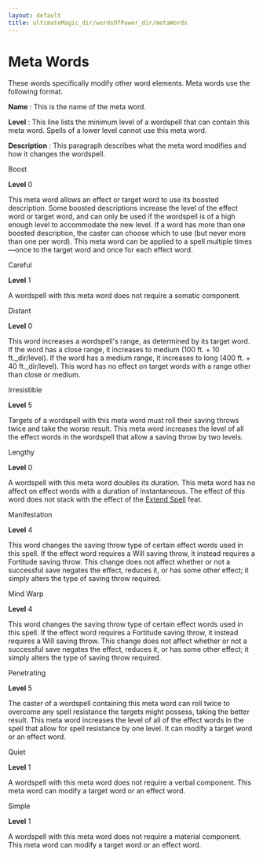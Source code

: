 ```yaml
---
layout: default
title: ultimateMagic_dir/wordsOfPower_dir/metaWords
---
```

# Meta Words

These words specifically modify other word elements. Meta words use the following format.

**Name** : This is the name of the meta word.

**Level** : This line lists the minimum level of a wordspell that can contain this meta word. Spells of a lower level cannot use this meta word.

**Description** : This paragraph describes what the meta word modifies and how it changes the wordspell.

Boost

**Level** 0

This meta word allows an effect or target word to use its boosted description. Some boosted descriptions increase the level of the effect word or target word, and can only be used if the wordspell is of a high enough level to accommodate the new level. If a word has more than one boosted description, the caster can choose which to use (but never more than one per word). This meta word can be applied to a spell multiple times—once to the target word and once for each effect word.

Careful

**Level** 1

A wordspell with this meta word does not require a somatic component.

Distant

**Level** 0

This word increases a wordspell's range, as determined by its target word. If the word has a close range, it increases to medium (100 ft. + 10 ft._dir/level). If the word has a medium range, it increases to long (400 ft. + 40 ft._dir/level). This word has no effect on target words with a range other than close or medium.

Irresistible

**Level** 5

Targets of a wordspell with this meta word must roll their saving throws twice and take the worse result. This meta word increases the level of all the effect words in the wordspell that allow a saving throw by two levels.

Lengthy

**Level** 0

A wordspell with this meta word doubles its duration. This meta word has no affect on effect words with a duration of instantaneous. The effect of this word does not stack with the effect of the [Extend Spell](feats#_extend-spell) feat.

Manifestation

**Level** 4

This word changes the saving throw type of certain effect words used in this spell. If the effect word requires a Will saving throw, it instead requires a Fortitude saving throw. This change does not affect whether or not a successful save negates the effect, reduces it, or has some other effect; it simply alters the type of saving throw required.

Mind Warp

**Level** 4

This word changes the saving throw type of certain effect words used in this spell. If the effect word requires a Fortitude saving throw, it instead requires a Will saving throw. This change does not affect whether or not a successful save negates the effect, reduces it, or has some other effect; it simply alters the type of saving throw required.

Penetrating

**Level** 5

The caster of a wordspell containing this meta word can roll twice to overcome any spell resistance the targets might possess, taking the better result. This meta word increases the level of all of the effect words in the spell that allow for spell resistance by one level. It can modify a target word or an effect word.

Quiet

**Level** 1

A wordspell with this meta word does not require a verbal component. This meta word can modify a target word or an effect word.

Simple

**Level** 1

A wordspell with this meta word does not require a material component. This meta word can modify a target word or an effect word.

